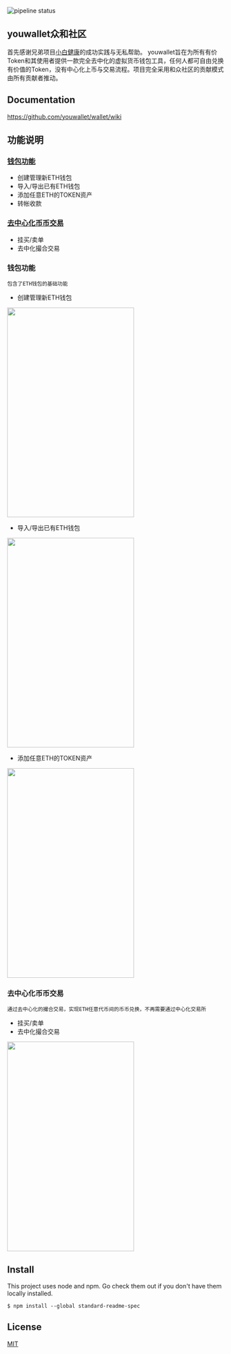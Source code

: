 ![pipeline status](https://github.com/youwallet/wallet/workflows/Flutter%20CI/badge.svg)



## youwallet众和社区
首先感谢兄弟项目[小白健康](https://github.com/sibbay-ai/public)的成功实践与无私帮助。
youwallet旨在为所有有价Token和其使用者提供一款完全去中化的虚拟货币钱包工具，任何人都可自由兑换有价值的Token，没有中心化上币与交易流程。项目完全采用和众社区的贡献模式由所有贡献者推动。

## Documentation
https://github.com/youwallet/wallet/wiki

## 功能说明
### [钱包功能](https://github.com/youwallet/wallet/wiki/%E5%8A%9F%E8%83%BD%E8%AF%B4%E6%98%8E/_edit#%E9%92%B1%E5%8C%85%E5%8A%9F%E8%83%BD)
* 创建管理新ETH钱包
* 导入/导出已有ETH钱包
* 添加任意ETH的TOKEN资产
* 转帐收款

### [去中心化币币交易](https://github.com/youwallet/wallet/wiki/%E5%8A%9F%E8%83%BD%E8%AF%B4%E6%98%8E/_edit#%E5%B8%81%E5%B8%81%E5%85%91%E6%8D%A2)
* 挂买/卖单
* 去中化撮合交易

### 钱包功能
`包含了ETH钱包的基础功能`
* 创建管理新ETH钱包

<img src="https://github.com/youwallet/wallet/blob/master/screenshots/%E5%88%9B%E5%BB%BA%E9%92%B1%E5%8C%85.gif" width = "294" height = "486" div align=middle />

* 导入/导出已有ETH钱包

<img src="https://github.com/youwallet/wallet/blob/master/screenshots/%E5%AF%BC%E5%85%A5%E9%92%B1%E5%8C%85.gif" width = "294" height = "486" div align=middle />

* 添加任意ETH的TOKEN资产

<img src="https://github.com/youwallet/wallet/blob/master/screenshots/%E6%B7%BB%E5%8A%A0TOKEN.gif" width = "294" height = "486" div align=middle />


### 去中心化币币交易
`通过去中心化的撮合交易，实现ETH任意代币间的币币兑换，不再需要通过中心化交易所`
* 挂买/卖单
* 去中化撮合交易

<img src="https://github.com/youwallet/wallet/blob/master/screenshots/%E5%B8%81%E5%B8%81%E5%85%91%E6%8D%A2.gif" width = "294" height = "486" div align=middle />


## Install
This project uses node and npm. Go check them out if you don't have them locally installed.
```
$ npm install --global standard-readme-spec
```


## License

[MIT](https://mit-license.org/)




